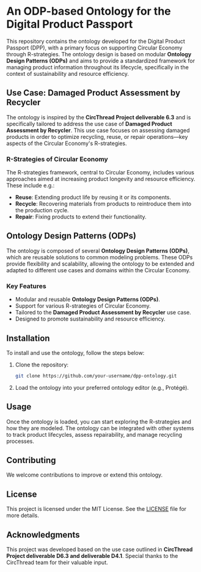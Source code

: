 
# An ODP-based Ontology for the Digital Product Passport

This repository contains the ontology developed for the Digital Product Passport (DPP), with a primary focus on supporting Circular Economy through R-strategies. The ontology design is based on modular **Ontology Design Patterns (ODPs)** and aims to provide a standardized framework for managing product information throughout its lifecycle, specifically in the context of sustainability and resource efficiency.

## Use Case: Damaged Product Assessment by Recycler

The ontology is inspired by the **CircThread Project deliverable 6.3** and is specifically tailored to address the use case of **Damaged Product Assessment by Recycler**. This use case focuses on assessing damaged products in order to optimize recycling, reuse, or repair operations—key aspects of the Circular Economy's R-strategies.

### R-Strategies of Circular Economy

The R-strategies framework, central to Circular Economy, includes various approaches aimed at increasing product longevity and resource efficiency. These include e.g.:

- **Reuse**: Extending product life by reusing it or its components.
- **Recycle**: Recovering materials from products to reintroduce them into the production cycle.
- **Repair**: Fixing products to extend their functionality.

## Ontology Design Patterns (ODPs)

The ontology is composed of several **Ontology Design Patterns (ODPs)**, which are reusable solutions to common modeling problems. These ODPs provide flexibility and scalability, allowing the ontology to be extended and adapted to different use cases and domains within the Circular Economy.

### Key Features

- Modular and reusable **Ontology Design Patterns (ODPs)**.
- Support for various R-strategies of Circular Economy.
- Tailored to the **Damaged Product Assessment by Recycler** use case.
- Designed to promote sustainability and resource efficiency.

## Installation

To install and use the ontology, follow the steps below:

1. Clone the repository:
   ```bash
   git clone https://github.com/your-username/dpp-ontology.git
   ```

2. Load the ontology into your preferred ontology editor (e.g., Protégé).

## Usage

Once the ontology is loaded, you can start exploring the R-strategies and how they are modeled. The ontology can be integrated with other systems to track product lifecycles, assess repairability, and manage recycling processes.

## Contributing

We welcome contributions to improve or extend this ontology.

## License

This project is licensed under the MIT License. See the [LICENSE](./LICENSE) file for more details.

## Acknowledgments

This project was developed based on the use case outlined in **CircThread Project deliverable D6.3 and deliverable D4.1**. Special thanks to the CircThread team for their valuable input.
